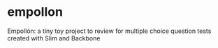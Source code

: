 # empollon
Empollón: a tiny toy project to review for multiple choice question tests created with Slim and Backbone
